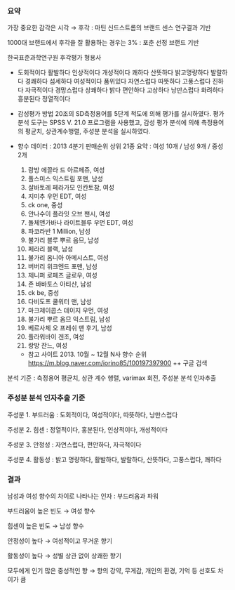 ### 요약

가장 중요한 감각은 시각 → 후각 : 마틴 신드스트롬의 브랜드 센스 연구결과 기반

1000대 브랜드에서 후각을 잘 활용하는 경우는 3% : 포춘 선정 브랜드 기반

한국표준과학연구원 후각평가 형용사

- 도회적이다 활발하다 인상적이다
  개성적이다 쾌하다 산뜻하다
  밝고명량하다 발랄하다 경쾌하다
  섬세하다 여성적이다 품위있다
  자연스럽다 따뜻하다 고풍스럽다
  진하다 자극적이다 경망스럽다
  상쾌하다 밝다 편안하다
  고상하다 낭만스럽다 화려하다
  흥분된다 정열적이다

- 감성평가 방법
  20조의 SD측정용어를 5단계 척도에 의해 평가를 실시하였다.
  평가 분석 도구는 SPSS V. 21.0 프로그램을 사용했고,
  감성 평가 분석에 의해 측정용어의 평균치, 상관계수행렬, 주성분 분석을 실시하였다.

- 향수 데이터 : 2013 4분기 판매순위 상위 21종
  요약 : 여성 10개 / 남성 9개 / 중성 2개

  1. 랑방 에끌라 드 아르페쥬, 여성
  2. 폴스미스 익스트림 포맨, 남성
  3. 살바토레 페라가모 인칸토참, 여성
  4. 지미추 우먼 EDT, 여성
  5. ck one, 중성
  6. 안나수이 플라잇 오브 팬시, 여성
  7. 돌체앤가바나 라이트블루 우먼 EDT, 여성
  8. 파코라반 1 Million, 남성
  9. 불가리 블루 뿌르 옴므, 남성
  10. 페라리 블랙, 남성
  11. 불가리 옴니아 아메시스트, 여성
  12. 버버리 위크엔드 포맨, 남성
  13. 제니퍼 로페즈 글로우, 여성
  14. 존 바바토스 아티샨, 남성
  15. ck be, 중성
  16. 다비도프 쿨워터 맨, 남성
  17. 마크제이콥스 데이지 우먼, 여성
  18. 불가리 뿌르 옴므 익스트림, 남성
  19. 베르사체 오 프레쉬 맨 후기, 남성
  20. 플라워바이 겐조, 여성
  21. 랑방 잔느, 여성

  - 참고 사이트 2013. 10월 ~ 12월 N사 향수 순위
    https://m.blog.naver.com/iorino85/100197397900
    ++ 구글 검색

분석 기준 : 측정용어 평균치, 상관 계수 행렬, varimax 회전, 주성분 분석 인자추출

### 주성분 분석 인자추출 기준

주성분 1. 부드러움 : 도회적이다, 여성적이다, 따뜻하다, 낭만스럽다

주성분 2. 힘센 : 정열적이다, 홍분된다, 인상적이다, 개성적이다

주성분 3. 안정성 : 자연스럽다, 편안하다, 자극적이다

주성분 4. 활동성 : 밝고 명량하다, 활발하다, 발랄하다, 산뜻하다, 고풍스럽다, 쾌하다

### 결과

남성과 여성 향수의 차이로 나타나는 인자 : 부드러움과 파워

부드러움이 높은 빈도 → 여성 향수

힘센이 높은 빈도 → 남성 향수

안정성이 높다 → 여성적이고 무거운 향기

활동성이 높다 → 성별 상관 없이 상쾌한 향기

모두에게 인기 많은 중성적인 향 → 향의 강약, 무게감, 개인의 환경, 기억 등 선호도 차이가 큼
